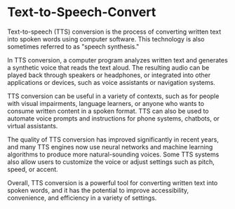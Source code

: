 # Text-to-Speech-Convert
Text-to-speech (TTS) conversion is the process of converting written text into spoken words using computer software. This technology is also sometimes referred to as "speech synthesis."

In TTS conversion, a computer program analyzes written text and generates a synthetic voice that reads the text aloud. The resulting audio can be played back through speakers or headphones, or integrated into other applications or devices, such as voice assistants or navigation systems.

TTS conversion can be useful in a variety of contexts, such as for people with visual impairments, language learners, or anyone who wants to consume written content in a spoken format. TTS can also be used to automate voice prompts and instructions for phone systems, chatbots, or virtual assistants.

The quality of TTS conversion has improved significantly in recent years, and many TTS engines now use neural networks and machine learning algorithms to produce more natural-sounding voices. Some TTS systems also allow users to customize the voice or adjust settings such as pitch, speed, or accent.

Overall, TTS conversion is a powerful tool for converting written text into spoken words, and it has the potential to improve accessibility, convenience, and efficiency in a variety of settings.
